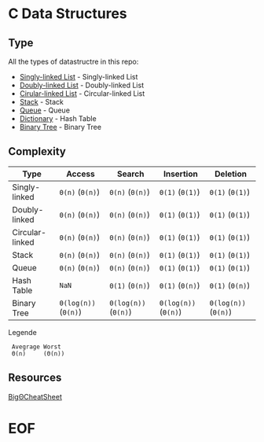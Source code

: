 # C Data Structures

## Type

All the types of datastructre in this repo:
* [Singly-linked List](https://en.wikipedia.org/wiki/Linked_list#Singly_linked_list) - Singly-linked List
* [Doubly-linked List](https://en.wikipedia.org/wiki/Linked_list#Doubly_linked_list) - Doubly-linked List
* [Cirular-linked List](https://en.wikipedia.org/wiki/Linked_list#Circular_linked_list) - Circular-linked List
* [Stack](https://en.wikipedia.org/wiki/Stack_(abstract_data_type)) - Stack
* [Queue](https://en.wikipedia.org/wiki/Queue_(abstract_data_type)) - Queue
* [Dictionary](https://en.wikipedia.org/wiki/Hash_table) - Hash Table
* [Binary Tree](http://en.wikipedia.org/wiki/Binary_search_tree) - Binary Tree

## Complexity

| Type | Access | Search | Insertion | Deletion |
| ---- | ------ | ------ | --------- | -------- |
| Singly-linked | `Θ(n)` (`Θ(n)`) | `Θ(n)` (`Θ(n)`) | `Θ(1)` (`Θ(1)`) | `Θ(1)` (`Θ(1)`) |
| Doubly-linked | `Θ(n)` (`Θ(n)`) | `Θ(n)` (`Θ(n)`) | `Θ(1)` (`Θ(1)`) | `Θ(1)` (`Θ(1)`) |
| Circular-linked | `Θ(n)` (`Θ(n)`) | `Θ(n)` (`Θ(n)`) | `Θ(1)` (`Θ(1)`) | `Θ(1)` (`Θ(1)`) |
| Stack | `Θ(n)` (`Θ(n)`) | `Θ(n)` (`Θ(n)`) | `Θ(1)` (`Θ(1)`) | `Θ(1)` (`Θ(1)`) |
| Queue |  `Θ(n)` (`Θ(n)`) | `Θ(n)` (`Θ(n)`) | `Θ(1)` (`Θ(1)`) | `Θ(1)` (`Θ(1)`) |
| Hash Table | `NaN` | `Θ(1)` (`Θ(n)`) | `Θ(1)` (`Θ(n)`) | `Θ(1)` (`Θ(n)`) |
| Binary Tree | `Θ(log(n))` (`Θ(n)`) | `Θ(log(n))` (`Θ(n)`) | `Θ(log(n))` (`Θ(n)`) | `Θ(log(n))` (`Θ(n)`) |

Legende
```
 Avegrage Worst
 Θ(n)     (Θ(n))
```

## Resources
[BigΘCheatSheet](https://www.bigocheatsheet.com)

# EOF